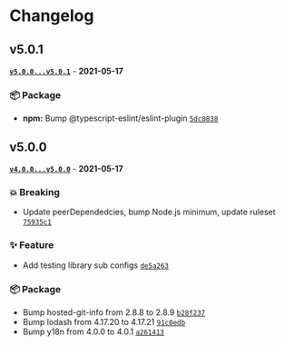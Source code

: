 # Changelog

## v5.0.1

**[`v5.0.0...v5.0.1`](https://github.com/evelynhathaway/eslint-plugin-evelyn/compare/v5.0.0...v5.0.1)** - **2021-05-17**

### 📦 Package

- **npm:** Bump @typescript-eslint/eslint-plugin [`5dc0838`](https://github.com/evelynhathaway/eslint-plugin-evelyn/commit/5dc0838)

## v5.0.0

**[`v4.0.0...v5.0.0`](https://github.com/evelynhathaway/eslint-plugin-evelyn/compare/v4.0.0...v5.0.0)** - **2021-05-17**

### 💥 Breaking

- Update peerDependedcies, bump Node.js minimum, update ruleset [`75935c1`](https://github.com/evelynhathaway/eslint-plugin-evelyn/commit/75935c1)

### ✨ Feature

- Add testing library sub configs [`de5a263`](https://github.com/evelynhathaway/eslint-plugin-evelyn/commit/de5a263)

### 📦 Package

- Bump hosted-git-info from 2.8.8 to 2.8.9 [`b28f237`](https://github.com/evelynhathaway/eslint-plugin-evelyn/commit/b28f237)
- Bump lodash from 4.17.20 to 4.17.21 [`91c0edb`](https://github.com/evelynhathaway/eslint-plugin-evelyn/commit/91c0edb)
- Bump y18n from 4.0.0 to 4.0.1 [`a261413`](https://github.com/evelynhathaway/eslint-plugin-evelyn/commit/a261413)
